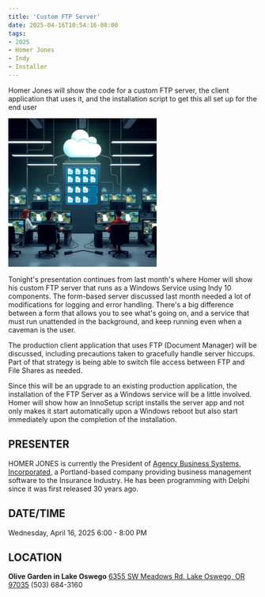```yaml
---
title: 'Custom FTP Server'
date: 2025-04-16T10:54:16-08:00
tags: 
- 2025
- Homer Jones
- Indy
- Installer
---
```


Homer Jones will show the code for a custom FTP server, the client application that uses it, and the installation script to get this all set up for the end user

<!--more-->

![](FTP_Users2.png)

Tonight's presentation continues from last month's where Homer will show his custom FTP server that runs as a Windows Service using Indy 10 components. The form-based server discussed last month needed a lot of modifications for logging and error handling. There's a big difference between a form that allows you to see what's going on, and a service that must run unattended in the background, and keep running even when a caveman is the user.

The production client application that uses FTP (Document Manager) will be discussed, including precautions taken to gracefully handle server hiccups. Part of that strategy is being able to switch file access between FTP and File Shares as needed.

Since this will be an upgrade to an existing production application, the installation of the FTP Server as a Windows service will be a little involved. Homer will show how an InnoSetup script installs the server app and not only makes it start automatically upon a Windows reboot but also start immediately upon the completion of the installation.

## PRESENTER ##

HOMER JONES is currently the President of [Agency Business Systems, Incorporated](https://agencybusys.com/), a Portland-based company providing business management software to the Insurance Industry. He has been programming with Delphi since it was first released 30 years ago. 

## DATE/TIME ##

Wednesday, April 16, 2025
6:00 - 8:00 PM

## LOCATION ##

**Olive Garden in Lake Oswego**
[6355 SW Meadows Rd.
Lake Oswego, OR 97035](https://www.olivegarden.com/locations/or/lake-oswego/lake-oswego/1394)
(503) 684-3160